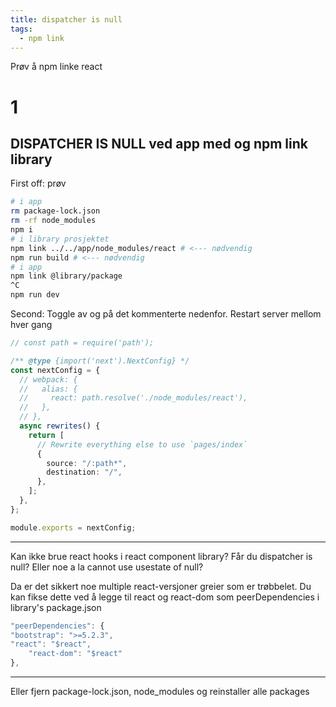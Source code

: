 ```yaml
---
title: dispatcher is null
tags:
  - npm link
---
```


Prøv å npm linke react

# 1

## DISPATCHER IS NULL ved app med og npm link library 


First off: prøv

```sh
# i app
rm package-lock.json
rm -rf node_modules
npm i
# i library prosjektet
npm link ../../app/node_modules/react # <--- nødvendig
npm run build # <--- nødvendig
# i app
npm link @library/package
^C
npm run dev
```

Second: Toggle av og på det kommenterte nedenfor. Restart server mellom hver gang

```ts
// const path = require('path');

/** @type {import('next').NextConfig} */
const nextConfig = {
  // webpack: {
  //   alias: {
  //     react: path.resolve('./node_modules/react'),
  //   },
  // },
  async rewrites() {
    return [
      // Rewrite everything else to use `pages/index`
      {
        source: "/:path*",
        destination: "/",
      },
    ];
  },
};

module.exports = nextConfig;
```

----------------------------

Kan ikke brue react hooks i react component library?
Får du dispatcher is null? Eller noe a la cannot use usestate of null?

Da er det sikkert noe multiple react-versjoner greier som er trøbbelet.
Du kan fikse dette ved å legge til react og react-dom som peerDependencies i library's package.json

````js
"peerDependencies": {
"bootstrap": ">=5.2.3",
"react": "$react",
    "react-dom": "$react"
},
````

---

Eller fjern package-lock.json, node_modules og reinstaller alle packages
